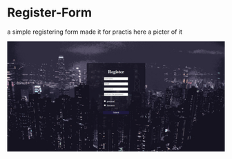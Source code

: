 # Register-Form

a simple registering form made it for practis here a picter of it

![alt text](screencapture-127-0-0-1-3000-index-html-2024-06-03-23_33_51.png)